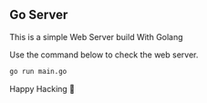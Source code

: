 ## Go Server
This is a simple Web Server build With Golang

Use the command below to check the web server.
```bash
go run main.go
```

Happy Hacking 🌻
